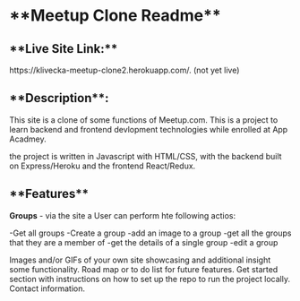 <h1>**Meetup Clone Readme**</h1>

<h2>**Live Site Link:** </h2>
https://klivecka-meetup-clone2.herokuapp.com/. (not yet live)

<h2>**Description**: </h2>
This site is a clone of some functions of Meetup.com. 
This is a project to learn backend and frontend devlopment technologies while enrolled at App Acadmey.

the project is written in Javascript with HTML/CSS, with the backend built on Express/Heroku and the frontend React/Redux.

<h2>**Features**</h2>

**Groups** - via the site a User can perform hte following actios:

-Get all groups
-Create a group
-add an image to a group
-get all the groups that they are a member of
-get the details of a single group
-edit a group



Images and/or GIFs of your own site showcasing and additional insight some functionality.
Road map or to do list for future features.
Get started section with instructions on how to set up the repo to run the project locally.
Contact information.
